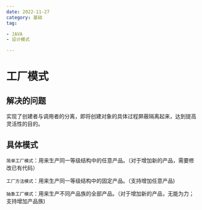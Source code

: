 ```yaml
---
date: 2022-11-27
category: 基础
tag:

- JAVA
- 设计模式

---
```


[//]: # (TODO 完善工厂模式)

# 工厂模式

## 解决的问题

实现了创建者与调用者的分离，即将创建对象的具体过程屏蔽隔离起来，达到提高灵活性的目的。

## 具体模式

`简单工厂模式`：用来生产同一等级结构中的任意产品。（对于增加新的产品，需要修改已有代码）

`工厂方法模式`：用来生产同一等级结构中的固定产品。（支持增加任意产品)

`抽象工厂模式`：用来生产不同产品族的全部产品。（对于增加新的产品，无能为力；支持增加产品族)











